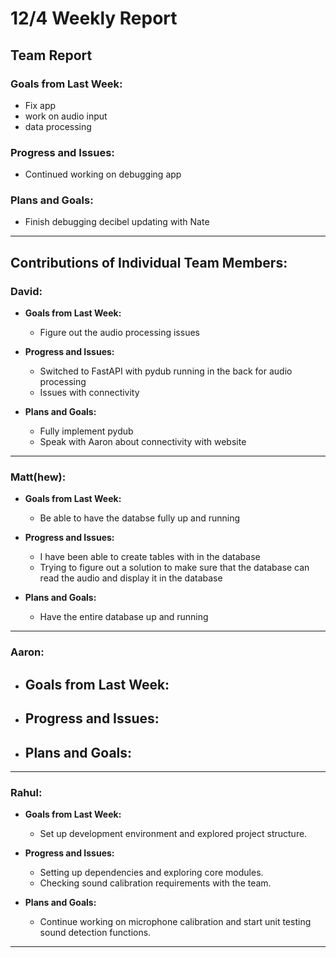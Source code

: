 # 12/4 Weekly Report

## Team Report

### Goals from Last Week:
- Fix app
- work on audio input
- data processing

### Progress and Issues:
- Continued working on debugging app

### Plans and Goals:
- Finish debugging decibel updating with Nate

---

## Contributions of Individual Team Members:

### David:
  - **Goals from Last Week:**
    - Figure out the audio processing issues
  
  - **Progress and Issues:**
    - Switched to FastAPI with pydub running in the back for audio processing
    - Issues with connectivity
  
  - **Plans and Goals:**
    - Fully implement pydub
    - Speak with Aaron about connectivity with website

---

### Matt(hew):
  - **Goals from Last Week:**
    - Be able to have the databse fully up and running
  
  - **Progress and Issues:** 
    - I have been able to create tables with in the database
    - Trying to figure out a solution to make sure that the database can read the audio and display it in the database
  
  - **Plans and Goals:**
    - Have the entire database up and running
---

### Aaron:
  - **Goals from Last Week:** 
    - 
  
  - **Progress and Issues:** 
    - 
  
  - **Plans and Goals:**
    - 

---

### Rahul:
  - **Goals from Last Week:** 
    - Set up development environment and explored project structure.

  - **Progress and Issues:** 
    - Setting up dependencies and exploring core modules.
    - Checking sound calibration requirements with the team.

  - **Plans and Goals:**
    - Continue working on microphone calibration and start unit testing sound detection functions.
---
